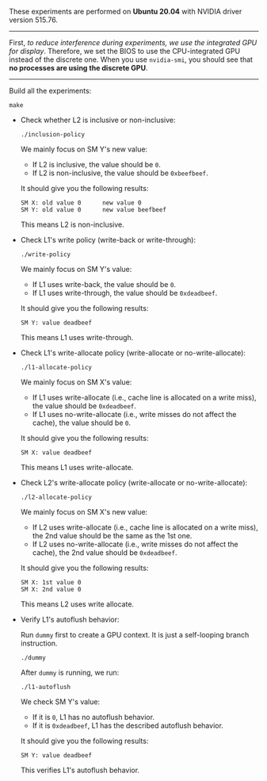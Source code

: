 These experiments are performed on **Ubuntu 20.04** with NVIDIA driver version 515.76.

---

First, *to reduce interference during experiments, we use the integrated GPU for display*.
Therefore, we set the BIOS to use the CPU-integrated GPU instead of the discrete one.
When you use `nvidia-smi`, you should see that **no processes are using the discrete GPU**. 

---

Build all the experiments:

```
make
```

- Check whether L2 is inclusive or non-inclusive: 
  ```
  ./inclusion-policy
  ```
  
  We mainly focus on SM Y's new value:
  - If L2 is inclusive, the value should be `0`. 
  - If L2 is non-inclusive, the value should be `0xbeefbeef`.
  
  It should give you the following results:
  ```
  SM X: old value 0 	 new value 0
  SM Y: old value 0 	 new value beefbeef
  ``` 
  
  This means L2 is non-inclusive.
  
  
- Check L1's write policy (write-back or write-through):
  ```
  ./write-policy
  ```
  
  We mainly focus on SM Y's value:
  - If L1 uses write-back, the value should be `0`.
  - If L1 uses write-through, the value should be `0xdeadbeef`.
  
  It should give you the following results:
  ```
  SM Y: value deadbeef
  ```
  
  This means L1 uses write-through.
  
  
- Check L1's write-allocate policy (write-allocate or no-write-allocate):
  ```
  ./l1-allocate-policy
  ```
  
  We mainly focus on SM X's value:
  - If L1 uses write-allocate (i.e., cache line is allocated on a write miss), the value should be `0xdeadbeef`.
  - If L1 uses no-write-allocate (i.e., write misses do not affect the cache), the value should be `0`.
  
  It should give you the following results:
  ```
  SM X: value deadbeef
  ```
  
  This means L1 uses write-allocate.
  
  
- Check L2's write-allocate policy (write-allocate or no-write-allocate):
  ```
  ./l2-allocate-policy
  ```
  
  We mainly focus on SM X's new value:
  - If L2 uses write-allocate (i.e., cache line is allocated on a write miss), the 2nd value should be the same as the 1st one.
  - If L2 uses no-write-allocate (i.e., write misses do not affect the cache), the 2nd value should be `0xdeadbeef`.
  
  It should give you the following results:
  ```
  SM X: 1st value 0
  SM X: 2nd value 0
  ```
  
  This means L2 uses write allocate.
  
  
- Verify L1's autoflush behavior:
  
  Run `dummy` first to create a GPU context. It is just a self-looping branch instruction.
  ```
  ./dummy
  ```
  After `dummy` is running, we run:
  ```
  ./l1-autoflush
  ```
  
  We check SM Y's value:
  - If it is `0`, L1 has no autoflush behavior.
  - If it is `0xdeadbeef`, L1 has the described autoflush behavior.
  
  It should give you the following results:
  ```
  SM Y: value deadbeef
  ```

  This verifies L1's autoflush behavior.


